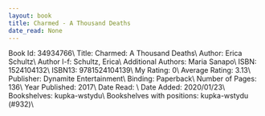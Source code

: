 ```yaml
---
layout: book
title: Charmed - A Thousand Deaths
date_read: None
---
```


Book Id: 34934766\ 
Title: Charmed: A Thousand Deaths\ 
Author: Erica Schultz\ 
Author l-f: Schultz, Erica\ 
Additional Authors: Maria Sanapo\ 
ISBN: 1524104132\ 
ISBN13: 9781524104139\ 
My Rating: 0\ 
Average Rating: 3.13\ 
Publisher: Dynamite Entertainment\ 
Binding: Paperback\ 
Number of Pages: 136\ 
Year Published: 2017\ 
Date Read: \ 
Date Added: 2020/01/23\ 
Bookshelves: kupka-wstydu\ 
Bookshelves with positions: kupka-wstydu (#932)\ 

